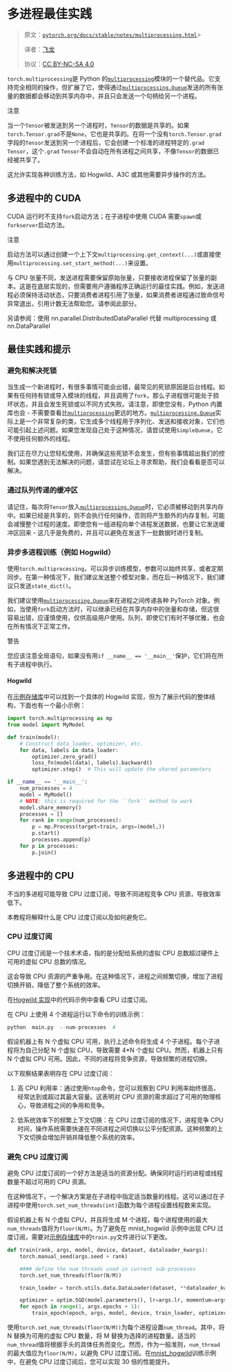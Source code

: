 # 多进程最佳实践

> 原文：[`pytorch.org/docs/stable/notes/multiprocessing.html`](https://pytorch.org/docs/stable/notes/multiprocessing.html)> 
>
> 译者：[飞龙](https://github.com/wizardforcel)
>
> 协议：[CC BY-NC-SA 4.0](http://creativecommons.org/licenses/by-nc-sa/4.0/)


`torch.multiprocessing`是 Python 的[`multiprocessing`](https://docs.python.org/3/library/multiprocessing.html#module-multiprocessing "(在 Python v3.12 中)")模块的一个替代品。它支持完全相同的操作，但扩展了它，使得通过[`multiprocessing.Queue`](https://docs.python.org/3/library/multiprocessing.html#multiprocessing.Queue "(在 Python v3.12 中)")发送的所有张量的数据都会移动到共享内存中，并且只会发送一个句柄给另一个进程。

注意

当一个`Tensor`被发送到另一个进程时，`Tensor`的数据是共享的。如果`torch.Tensor.grad`不是`None`，它也是共享的。在将一个没有`torch.Tensor.grad`字段的`Tensor`发送到另一个进程后，它会创建一个标准的进程特定的`.grad` `Tensor`，这个`.grad` `Tensor`不会自动在所有进程之间共享，不像`Tensor`的数据已经被共享了。

这允许实现各种训练方法，如 Hogwild、A3C 或其他需要异步操作的方法。

## 多进程中的 CUDA

CUDA 运行时不支持`fork`启动方法；在子进程中使用 CUDA 需要`spawn`或`forkserver`启动方法。

注意

启动方法可以通过创建一个上下文`multiprocessing.get_context(...)`或直接使用`multiprocessing.set_start_method(...)`来设置。

与 CPU 张量不同，发送进程需要保留原始张量，只要接收进程保留了张量的副本。这是在底层实现的，但需要用户遵循程序正确运行的最佳实践。例如，发送进程必须保持活动状态，只要消费者进程引用了张量，如果消费者进程通过致命信号异常退出，引用计数无法帮助您。请参阅此部分。

另请参阅：使用 nn.parallel.DistributedDataParallel 代替 multiprocessing 或 nn.DataParallel

## 最佳实践和提示

### 避免和解决死锁[](#avoiding-and-fighting-deadlocks "跳转到此标题")

当生成一个新进程时，有很多事情可能会出错，最常见的死锁原因是后台线程。如果有任何持有锁或导入模块的线程，并且调用了`fork`，那么子进程很可能处于损坏状态，并且会发生死锁或以不同方式失败。请注意，即使您没有，Python 内置库也会 - 不需要查看比[`multiprocessing`](https://docs.python.org/3/library/multiprocessing.html#module-multiprocessing "(在 Python v3.12 中)")更远的地方。[`multiprocessing.Queue`](https://docs.python.org/3/library/multiprocessing.html#multiprocessing.Queue "(在 Python v3.12 中)")实际上是一个非常复杂的类，它生成多个线程用于序列化、发送和接收对象，它们也可能引起上述问题。如果您发现自己处于这种情况，请尝试使用`SimpleQueue`，它不使用任何额外的线程。

我们正在尽力让您轻松使用，并确保这些死锁不会发生，但有些事情超出我们的控制。如果您遇到无法解决的问题，请尝试在论坛上寻求帮助，我们会看看是否可以解决。

### 通过队列传递的缓冲区[](#reuse-buffers-passed-through-a-queue "跳转到此标题")

请记住，每次将`Tensor`放入[`multiprocessing.Queue`](https://docs.python.org/3/library/multiprocessing.html#multiprocessing.Queue "(在 Python v3.12 中)")时，它必须被移动到共享内存中。如果已经是共享的，则不会执行任何操作，否则将产生额外的内存复制，可能会减慢整个过程的速度。即使您有一组进程向单个进程发送数据，也要让它发送缓冲区回来 - 这几乎是免费的，并且可以避免在发送下一批数据时进行复制。

### 异步多进程训练（例如 Hogwild）[](#asynchronous-multiprocess-training-e-g-hogwild "跳转到此标题")

使用`torch.multiprocessing`，可以异步训练模型，参数可以始终共享，或者定期同步。在第一种情况下，我们建议发送整个模型对象，而在后一种情况下，我们建议只发送`state_dict()`。

我们建议使用[`multiprocessing.Queue`](https://docs.python.org/3/library/multiprocessing.html#multiprocessing.Queue "(在 Python v3.12 中)")来在进程之间传递各种 PyTorch 对象。例如，当使用`fork`启动方法时，可以继承已经在共享内存中的张量和存储，但这很容易出错，应谨慎使用，仅供高级用户使用。队列，即使它们有时不够优雅，也会在所有情况下正常工作。

警告

您应该注意全局语句，如果没有用`if __name__ == '__main__'`保护，它们将在所有子进程中执行。

#### Hogwild

在[示例存储库](https://github.com/pytorch/examples/tree/master/mnist_hogwild)中可以找到一个具体的 Hogwild 实现，但为了展示代码的整体结构，下面也有一个最小示例：

```py
import torch.multiprocessing as mp
from model import MyModel

def train(model):
    # Construct data_loader, optimizer, etc.
    for data, labels in data_loader:
        optimizer.zero_grad()
        loss_fn(model(data), labels).backward()
        optimizer.step()  # This will update the shared parameters

if __name__ == '__main__':
    num_processes = 4
    model = MyModel()
    # NOTE: this is required for the ``fork`` method to work
    model.share_memory()
    processes = []
    for rank in range(num_processes):
        p = mp.Process(target=train, args=(model,))
        p.start()
        processes.append(p)
    for p in processes:
        p.join() 
```

## 多进程中的 CPU

不当的多进程可能导致 CPU 过度订阅，导致不同进程竞争 CPU 资源，导致效率低下。

本教程将解释什么是 CPU 过度订阅以及如何避免它。

### CPU 过度订阅

CPU 过度订阅是一个技术术语，指的是分配给系统的虚拟 CPU 总数超过硬件上可用的虚拟 CPU 总数的情况。

这会导致 CPU 资源的严重争用。在这种情况下，进程之间频繁切换，增加了进程切换开销，降低了整个系统的效率。

在[Hogwild 实现](https://github.com/pytorch/examples/tree/main/mnist_hogwild)中的代码示例中查看 CPU 过度订阅。

在 CPU 上使用 4 个进程运行以下命令的训练示例：

```py
python  main.py  --num-processes  4 
```

假设机器上有 N 个虚拟 CPU 可用，执行上述命令将生成 4 个子进程。每个子进程将为自己分配 N 个虚拟 CPU，导致需要 4*N 个虚拟 CPU。然而，机器上只有 N 个虚拟 CPU 可用。因此，不同的进程将竞争资源，导致频繁的进程切换。

以下观察结果表明存在 CPU 过度订阅：

1.  高 CPU 利用率：通过使用`htop`命令，您可以观察到 CPU 利用率始终很高，经常达到或超过其最大容量。这表明对 CPU 资源的需求超过了可用的物理核心，导致进程之间的争用和竞争。

1.  低系统效率下的频繁上下文切换：在 CPU 过度订阅的情况下，进程竞争 CPU 时间，操作系统需要快速在不同进程之间切换以公平分配资源。这种频繁的上下文切换会增加开销并降低整个系统的效率。

### 避免 CPU 过度订阅

避免 CPU 过度订阅的一个好方法是适当的资源分配。确保同时运行的进程或线程数量不超过可用的 CPU 资源。

在这种情况下，一个解决方案是在子进程中指定适当数量的线程。这可以通过在子进程中使用`torch.set_num_threads(int)`函数为每个进程设置线程数来实现。

假设机器上有 N 个虚拟 CPU，并且将生成 M 个进程，每个进程使用的最大`num_threads`值将为`floor(N/M)`。为了避免在 mnist_hogwild 示例中出现 CPU 过度订阅，需要对[示例存储库](https://github.com/pytorch/examples/tree/main/mnist_hogwild)中的`train.py`文件进行以下更改。

```py
def train(rank, args, model, device, dataset, dataloader_kwargs):
    torch.manual_seed(args.seed + rank)

    #### define the num threads used in current sub-processes
    torch.set_num_threads(floor(N/M))

    train_loader = torch.utils.data.DataLoader(dataset, **dataloader_kwargs)

    optimizer = optim.SGD(model.parameters(), lr=args.lr, momentum=args.momentum)
    for epoch in range(1, args.epochs + 1):
        train_epoch(epoch, args, model, device, train_loader, optimizer) 
```

使用`torch.set_num_threads(floor(N/M))`为每个进程设置`num_thread`。其中，将 N 替换为可用的虚拟 CPU 数量，将 M 替换为选择的进程数量。适当的`num_thread`值将根据手头的具体任务而变化。然而，作为一般准则，`num_thread`的最大值应为`floor(N/M)`，以避免 CPU 过度订阅。在[mnist_hogwild](https://github.com/pytorch/examples/tree/main/mnist_hogwild)训练示例中，在避免 CPU 过度订阅后，您可以实现 30 倍的性能提升。
